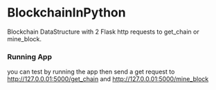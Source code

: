 # BlockchainInPython

Blockchain DataStructure with 2 Flask http requests to get_chain or mine_block.
### Running App
you can test by running the app then send a get request to http://127.0.0.01:5000/get_chain and http://127.0.0.01:5000/mine_block
